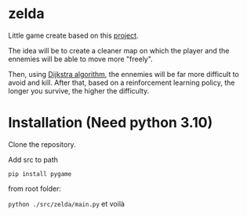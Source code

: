 # zelda

Little game create based on this [project](https://www.youtube.com/watch?v=QU1pPzEGrqw&t=23180s).

The idea will be to create a cleaner map on which the player and the ennemies will be able to move more "freely".

Then, using [Dijkstra algorithm](https://en.wikipedia.org/wiki/Dijkstra%27s_algorithm), the ennemies will be far more difficult to avoid and kill.
After that, based on a reinforcement learning policy, the longer you survive, the higher the difficulty.

# Installation (Need python 3.10)
Clone the repository.

Add src to path

`pip install pygame`

from root folder:

`python ./src/zelda/main.py` et voilà
